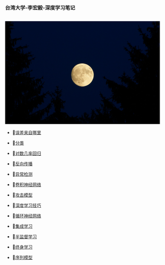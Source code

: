### 台湾大学-李宏毅-深度学习笔记
&emsp;&emsp;&emsp;&emsp;&emsp;&emsp;&emsp;&emsp;&emsp;&emsp;&emsp;&emsp;&emsp;&emsp;&emsp;&emsp;![初始](catalog.jpg)<br/>

+ 📜[误差来自哪里](https://github.com/171498290/Hung-yi-Lee-DL-notes/blob/master/where_dose_the_error_from/where_does_the_error_from.md)<br/>

+ 📜[分类](https://github.com/171498290/Hung-yi-Lee-DL-notes/blob/master/classification/classification.md)<br/>

+ 📜[对数几率回归](https://github.com/171498290/Hung-yi-Lee-DL-notes/blob/master/logistic_regression/logistic_regression.md)<br/>

+ 📜[反向传播](https://github.com/171498290/Hung-yi-Lee-DL-notes/blob/master/backpropagation/backpropagation.md)<br/>

+ 📜[异常检测](https://github.com/171498290/Hung-yi-Lee-DL-notes/blob/master/anomaly_detection/anomaly_detection.md)<br/>

+ 📜[卷积神经网络](https://github.com/171498290/Hung-yi-Lee-DL-notes/blob/master/convolutional_neural_network/convolutional_neural_network.md)<br/>

+ 📜[攻击模型](https://github.com/171498290/Hung-yi-Lee-DL-notes/blob/master/attack_ML_models/attack_ML_models.md)<br/>

+ 📜[深度学习技巧](https://github.com/171498290/Hung-yi-Lee-DL-notes/blob/master/tips_for_deep_learning/tips_for_deep_learning.md)<br/>

+ 📜[循环神经网络](https://github.com/171498290/Hung-yi-Lee-DL-notes/blob/master/recurrent_neural_network/recurrent_neural_network.md)<br/>

+ 📜[集成学习](https://github.com/171498290/Hung-yi-Lee-DL-notes/blob/master/ensemble/ensemble.md)<br/>

+ 📜[半监督学习](https://github.com/171498290/Hung-yi-Lee-DL-notes/blob/master/semi-supervised/semi-supervised.md)<br/>

+ 📜[终身学习](https://github.com/171498290/Hung-yi-Lee-DL-notes/blob/master/life_long_learning/life_long_learning.md)<br/>

+ 📜[序列模型](https://github.com/171498290/Hung-yi-Lee-DL-notes/blob/master/seq2seq/seq2seq.md)<br/>